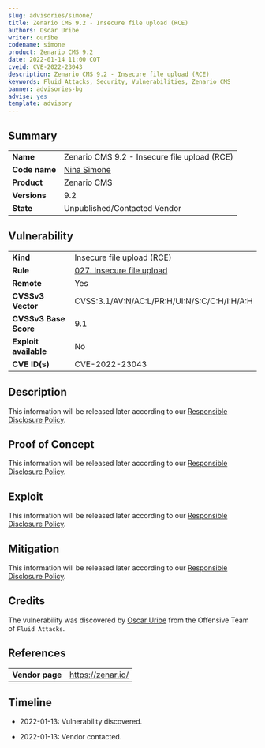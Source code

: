 ```yaml
---
slug: advisories/simone/
title: Zenario CMS 9.2 - Insecure file upload (RCE)
authors: Oscar Uribe
writer: ouribe
codename: simone
product: Zenario CMS 9.2
date: 2022-01-14 11:00 COT
cveid: CVE-2022-23043
description: Zenario CMS 9.2 - Insecure file upload (RCE) 
keywords: Fluid Attacks, Security, Vulnerabilities, Zenario CMS
banner: advisories-bg
advise: yes
template: advisory
---
```


## Summary

|                    |                                                            |
|--------------------|------------------------------------------------------------|
| **Name**           | Zenario CMS 9.2 - Insecure file upload (RCE)               |
| **Code name**      | [Nina Simone](https://en.wikipedia.org/wiki/Nina_Simone)   |
| **Product**        | Zenario CMS                                                |
| **Versions**       | 9.2                                                        |
| **State**          | Unpublished/Contacted Vendor                               |

## Vulnerability

|                       |                                                                  |
|-----------------------|------------------------------------------------------------------|
| **Kind**              | Insecure file upload (RCE)                                       |
| **Rule**              | [027. Insecure file upload](https://docs.fluidattacks.com/criteria/vulnerabilities/027)   |
| **Remote**            | Yes                                                              |
| **CVSSv3 Vector**     | CVSS:3.1/AV:N/AC:L/PR:H/UI:N/S:C/C:H/I:H/A:H                     |
| **CVSSv3 Base Score** | 9.1                                                              |
| **Exploit available** | No                                                               |
| **CVE ID(s)**         | CVE-2022-23043                                                   |

## Description

This information will be released later according to our
[Responsible Disclosure Policy](https://fluidattacks.com/advisories/policy/).

## Proof of Concept

This information will be released later according to our
[Responsible Disclosure Policy](https://fluidattacks.com/advisories/policy/).

## Exploit

This information will be released later according to our
[Responsible Disclosure Policy](https://fluidattacks.com/advisories/policy/).

## Mitigation

This information will be released later according to our
[Responsible Disclosure Policy](https://fluidattacks.com/advisories/policy/).

## Credits

The vulnerability was discovered by [Oscar
Uribe](https://co.linkedin.com/in/oscar-uribe-londo%C3%B1o-0b6534155) from the Offensive
Team of  `Fluid Attacks`.

## References

|                     |                                                                 |
|---------------------|-----------------------------------------------------------------|
| **Vendor page**     | <https://zenar.io/>                                             |

## Timeline

- 2022-01-13: Vulnerability discovered.

- 2022-01-13: Vendor contacted.
